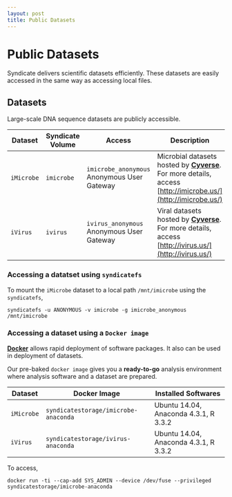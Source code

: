 ```yaml
---
layout: post
title: Public Datasets
---
```


Public Datasets
===============

Syndicate delivers scientific datasets efficiently. These datasets are easily 
accessed in the same way as accessing local files.


## Datasets

Large-scale DNA sequence datasets are publicly accessible.

| **Dataset** | **Syndicate Volume** | **Access** | **Description** |
| -------------| ----------- | ----------- | ----------- |
| `iMicrobe`   | `imicrobe`  | `imicrobe_anonymous` Anonymous User Gateway | Microbial datasets hosted by **[Cyverse](http://www.cyverse.org)**. For more details, access [http://imicrobe.us/](http://imicrobe.us/) |
| `iVirus`     | `ivirus`    | `ivirus_anonymous` Anonymous User Gateway | Viral datasets hosted by **[Cyverse](http://www.cyverse.org)**. For more details, access [http://ivirus.us/](http://ivirus.us/) |

### Accessing a datatset using `syndicatefs`

To mount the `iMicrobe` dataset to a local path `/mnt/imicrobe` using the 
`syndicatefs`,
```
syndicatefs -u ANONYMOUS -v imicrobe -g imicrobe_anonymous /mnt/imicrobe
```

### Accessing a dataset using a `Docker image`

**[Docker](https://www.docker.com)** allows rapid deployment of software packages.
It also can be used in deployment of datasets.

Our pre-baked `docker image` gives you a **ready-to-go** analysis environment 
where analysis software and a dataset are prepared.

| **Dataset** | **Docker Image**| **Installed Softwares** |
| -------------| ----------- | ----------- |
| `iMicrobe`   | `syndicatestorage/imicrobe-anaconda`  | Ubuntu 14.04, Anaconda 4.3.1, R 3.3.2 |
| `iVirus`     | `syndicatestorage/ivirus-anaconda`    | Ubuntu 14.04, Anaconda 4.3.1, R 3.3.2 |

To access, 
```
docker run -ti --cap-add SYS_ADMIN --device /dev/fuse --privileged syndicatestorage/imicrobe-anaconda
```
